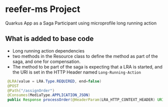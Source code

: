 # reefer-ms Project

Quarkus App as a Saga Participant using microprofile long running action

## What is added to base code

* Long running action dependencies
* two methods in the Resource class to define the method as part of the saga, and one for compensation.
* The method to be part of the saga is expecting that a LRA is started, and the URI is set in the HTTP Header 
named `Long-Running-Action`

```java
 @LRA(value = LRA.Type.REQUIRED, end=false)
 @POST
 @Path("/assignOrder")
 @Consumes(MediaType.APPLICATION_JSON)
 public Response processOrder(@HeaderParam(LRA_HTTP_CONTEXT_HEADER) URI lraId, OrderDTO order) {
```